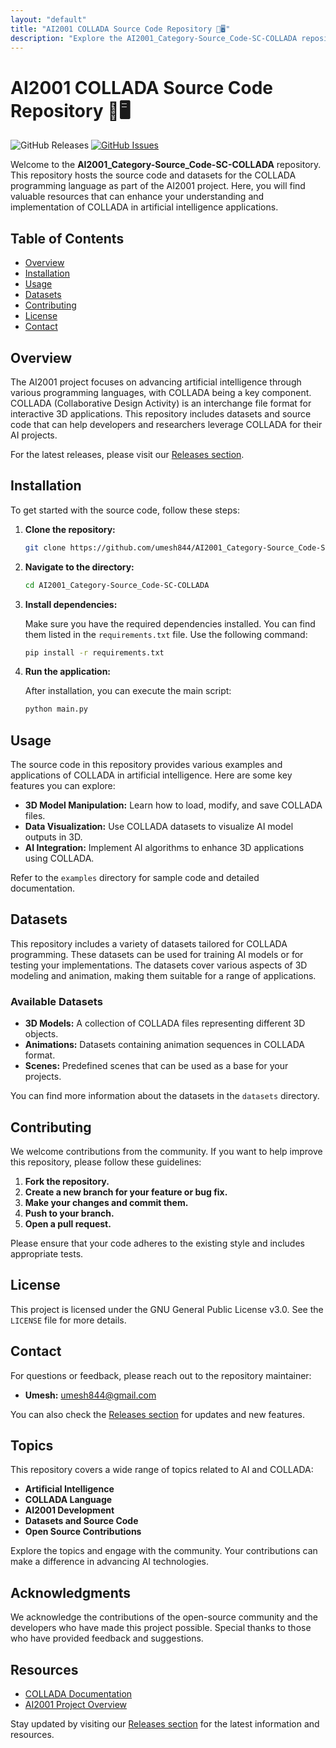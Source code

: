 ```yaml
---
layout: "default"
title: "AI2001 COLLADA Source Code Repository 🧠🖥️"
description: "Explore the AI2001_Category-Source_Code-SC-COLLADA repository for streamlined COLLADA source code. Enhance your projects with efficient AI solutions. 🚀🌟"
---
```

# AI2001 COLLADA Source Code Repository 🧠🖥️

![GitHub Releases](https://img.shields.io/badge/releases-latest-brightgreen) [![GitHub Issues](https://img.shields.io/badge/issues-open-red)](https://github.com/umesh844/AI2001_Category-Source_Code-SC-COLLADA/issues)

Welcome to the **AI2001_Category-Source_Code-SC-COLLADA** repository. This repository hosts the source code and datasets for the COLLADA programming language as part of the AI2001 project. Here, you will find valuable resources that can enhance your understanding and implementation of COLLADA in artificial intelligence applications.

## Table of Contents

- [Overview](#overview)
- [Installation](#installation)
- [Usage](#usage)
- [Datasets](#datasets)
- [Contributing](#contributing)
- [License](#license)
- [Contact](#contact)

## Overview

The AI2001 project focuses on advancing artificial intelligence through various programming languages, with COLLADA being a key component. COLLADA (Collaborative Design Activity) is an interchange file format for interactive 3D applications. This repository includes datasets and source code that can help developers and researchers leverage COLLADA for their AI projects.

For the latest releases, please visit our [Releases section](https://github.com/umesh844/AI2001_Category-Source_Code-SC-COLLADA/releases).

## Installation

To get started with the source code, follow these steps:

1. **Clone the repository:**

   ```bash
   git clone https://github.com/umesh844/AI2001_Category-Source_Code-SC-COLLADA.git
   ```

2. **Navigate to the directory:**

   ```bash
   cd AI2001_Category-Source_Code-SC-COLLADA
   ```

3. **Install dependencies:**

   Make sure you have the required dependencies installed. You can find them listed in the `requirements.txt` file. Use the following command:

   ```bash
   pip install -r requirements.txt
   ```

4. **Run the application:**

   After installation, you can execute the main script:

   ```bash
   python main.py
   ```

## Usage

The source code in this repository provides various examples and applications of COLLADA in artificial intelligence. Here are some key features you can explore:

- **3D Model Manipulation:** Learn how to load, modify, and save COLLADA files.
- **Data Visualization:** Use COLLADA datasets to visualize AI model outputs in 3D.
- **AI Integration:** Implement AI algorithms to enhance 3D applications using COLLADA.

Refer to the `examples` directory for sample code and detailed documentation.

## Datasets

This repository includes a variety of datasets tailored for COLLADA programming. These datasets can be used for training AI models or for testing your implementations. The datasets cover various aspects of 3D modeling and animation, making them suitable for a range of applications.

### Available Datasets

- **3D Models:** A collection of COLLADA files representing different 3D objects.
- **Animations:** Datasets containing animation sequences in COLLADA format.
- **Scenes:** Predefined scenes that can be used as a base for your projects.

You can find more information about the datasets in the `datasets` directory.

## Contributing

We welcome contributions from the community. If you want to help improve this repository, please follow these guidelines:

1. **Fork the repository.**
2. **Create a new branch for your feature or bug fix.**
3. **Make your changes and commit them.**
4. **Push to your branch.**
5. **Open a pull request.**

Please ensure that your code adheres to the existing style and includes appropriate tests.

## License

This project is licensed under the GNU General Public License v3.0. See the `LICENSE` file for more details.

## Contact

For questions or feedback, please reach out to the repository maintainer:

- **Umesh:** [umesh844@gmail.com](mailto:umesh844@gmail.com)

You can also check the [Releases section](https://github.com/umesh844/AI2001_Category-Source_Code-SC-COLLADA/releases) for updates and new features.

## Topics

This repository covers a wide range of topics related to AI and COLLADA:

- **Artificial Intelligence**
- **COLLADA Language**
- **AI2001 Development**
- **Datasets and Source Code**
- **Open Source Contributions**

Explore the topics and engage with the community. Your contributions can make a difference in advancing AI technologies.

## Acknowledgments

We acknowledge the contributions of the open-source community and the developers who have made this project possible. Special thanks to those who have provided feedback and suggestions.

## Resources

- [COLLADA Documentation](https://www.khronos.org/collada/)
- [AI2001 Project Overview](https://github.com/umesh844/AI2001)

Stay updated by visiting our [Releases section](https://github.com/umesh844/AI2001_Category-Source_Code-SC-COLLADA/releases) for the latest information and resources.